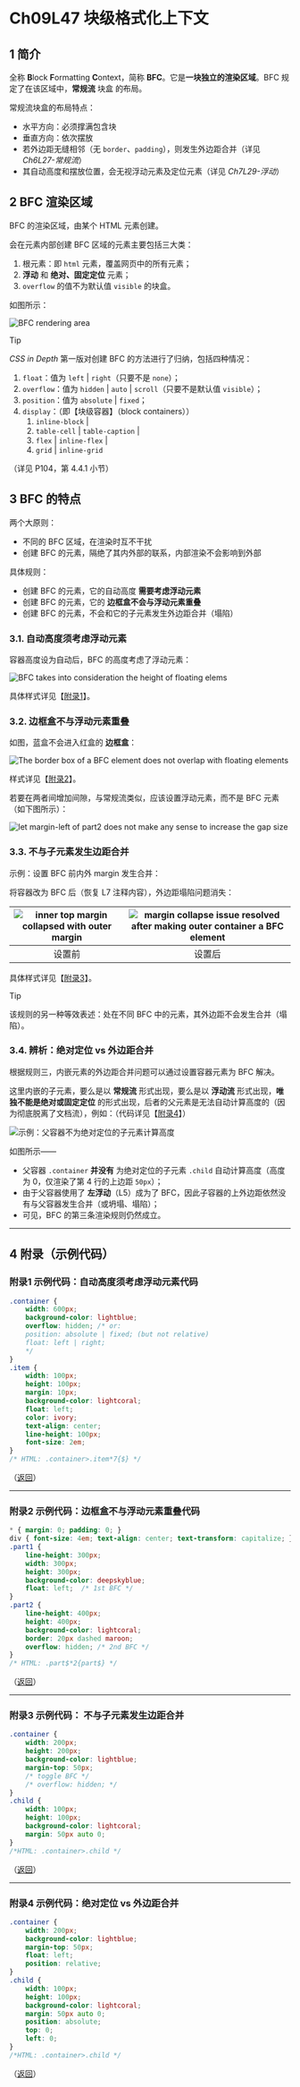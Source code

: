 # Ch09L47 块级格式化上下文



## 1 简介

全称 **B**lock **F**ormatting **C**ontext，简称 **BFC**。它是**一块独立的渲染区域**。BFC 规定了在该区域中，**常规流** <kbd>块盒</kbd> 的布局。

常规流块盒的布局特点：

- 水平方向：必须撑满包含块
- 垂直方向：依次摆放
- 若外边距无缝相邻（无 `border`、`padding`），则发生外边距合并（详见 *Ch6L27-常规流*）
- 其自动高度和摆放位置，会无视浮动元素及定位元素（详见 *Ch7L29-浮动*）



## 2 BFC 渲染区域

BFC 的渲染区域，由某个 HTML 元素创建。

会在元素内部创建 BFC 区域的元素主要包括三大类：

1. 根元素：即 `html` 元素，覆盖网页中的所有元素；
2. **浮动** 和 **绝对、固定定位** 元素；
3. `overflow` 的值不为默认值 `visible` 的块盒。

如图所示：

![BFC rendering area](../assets/47-1.png)

> [!tip]
>
> *CSS in Depth* 第一版对创建 BFC 的方法进行了归纳，包括四种情况：
>
> 1. `float`：值为 `left` | `right`（只要不是 `none`）；
> 2. `overflow`：值为 `hidden` | `auto` | `scroll`（只要不是默认值 `visible`）；
> 3. `position`：值为 `absolute` | `fixed`；
> 4. `display`：（即【块级容器】（block containers））
>    1. `inline-block` | 
>    2. `table-cell` | `table-caption` | 
>    3. `flex` | `inline-flex` | 
>    4. `grid` | `inline-grid`
>
>
> （详见 P104，第 4.4.1 小节）



## 3 BFC 的特点

两个大原则：

- 不同的 BFC 区域，在渲染时互不干扰
- 创建 BFC 的元素，隔绝了其内外部的联系，内部渲染不会影响到外部

具体规则：

- 创建 BFC 的元素，它的自动高度 **需要考虑浮动元素**
- 创建 BFC 的元素，它的 **边框盒不会与浮动元素重叠**
- 创建 BFC 的元素，不会和它的子元素发生外边距合并（塌陷）



### 3.1. 自动高度须考虑浮动元素

容器高度设为自动后，BFC 的高度考虑了浮动元素：

![BFC takes into consideration the height of floating elems](../assets/47-2.png)

具体样式详见【[附录1](#app1 "按住 Ctrl 单击跳转")】。<a id="app1_back"></a>



### 3.2. 边框盒不与浮动元素重叠

如图，蓝盒不会进入红盒的 **边框盒**：

![The border box of a BFC element does not overlap with floating elements](../assets/47-3.png)

样式详见【[附录2](#app2 "按住 Ctrl 单击跳转")】。 <a id="app2_back"></a>



若要在两者间增加间隙，与常规流类似，应该设置浮动元素，而不是 BFC 元素（如下图所示）：

![let margin-left of part2 does not make any sense to increase the gap size](../assets/47-4.png)



### 3.3. 不与子元素发生边距合并

示例：设置 BFC 前内外 margin 发生合并：

将容器改为 BFC 后（恢复 L7 注释内容），外边距塌陷问题消失：

| ![inner top margin collapsed with outer margin](../assets/47-5.png) | ![margin collapse issue resolved after making outer container a BFC element](../assets/47-6.png) |
| :----------------------------------------------------------: | :----------------------------------------------------------: |
|                            设置前                            |                            设置后                            |

具体样式详见【[附录3](#app3 "按住 Ctrl 单击跳转")】。 <a id="app3_back"></a>

> [!tip]
>
> 该规则的另一种等效表述：处在不同 BFC 中的元素，其外边距不会发生合并（塌陷）。



### 3.4. 辨析：绝对定位 vs 外边距合并

根据规则三，内嵌元素的外边距合并问题可以通过设置容器元素为 BFC 解决。

这里内嵌的子元素，要么是以 **常规流** 形式出现，要么是以 **浮动流** 形式出现，**唯独不能是绝对或固定定位** 的形式出现，后者的父元素是无法自动计算高度的（因为彻底脱离了文档流），例如：（代码详见【[附录4](#app4 "按住 Ctrl 单击跳转")】）<a name="app4_back"></a>

![示例：父容器不为绝对定位的子元素计算高度](../assets/47-7.png)

如图所示——

- 父容器 `.container` **并没有** 为绝对定位的子元素 `.child` 自动计算高度（高度为 0，仅渲染了第 4 行的上边距 `50px`）；
- 由于父容器使用了 **左浮动**（L5）成为了 BFC，因此子容器的上外边距依然没有与父容器发生合并（或坍塌、塌陷）；
- 可见，BFC 的第三条渲染规则仍然成立。



---

## 4 附录（示例代码）

### 附录1 示例代码：自动高度须考虑浮动元素代码 <a id="app1"></a>

```css
.container {
    width: 600px;
    background-color: lightblue;
    overflow: hidden; /* or:
    position: absolute | fixed; (but not relative)
    float: left | right;
    */
}
.item {
    width: 100px;
    height: 100px;
    margin: 10px;
    background-color: lightcoral;
    float: left;
    color: ivory;
    text-align: center;
    line-height: 100px;
    font-size: 2em;
}
/* HTML: .container>.item*7{$} */
```

（[返回](#app1_back "按住 Ctrl 单击返回")）

---



### 附录2  示例代码：边框盒不与浮动元素重叠代码 <a id="app2"></a>

```css
* { margin: 0; padding: 0; }
div { font-size: 4em; text-align: center; text-transform: capitalize; }
.part1 {
    line-height: 300px;
    width: 300px;
    height: 300px;
    background-color: deepskyblue;
    float: left;  /* 1st BFC */
}
.part2 {
    line-height: 400px;
    height: 400px;
    background-color: lightcoral;
    border: 20px dashed maroon;
    overflow: hidden; /* 2nd BFC */
}
/* HTML: .part$*2{part$} */
```

（[返回](#app2_back "按住 Ctrl 单击返回")）

---



### 附录3 示例代码： 不与子元素发生边距合并<a id="app3"></a>

```css
.container {
    width: 200px;
    height: 200px;
    background-color: lightblue;
    margin-top: 50px;
    /* toggle BFC */
    /* overflow: hidden; */
}
.child {
    width: 100px;
    height: 100px;
    background-color: lightcoral;
    margin: 50px auto 0;
}
/*HTML: .container>.child */
```

（[返回](#app3_back "按住 Ctrl 单击返回")）

---



### 附录4 示例代码：绝对定位 vs 外边距合并<a id="app4"></a>

```css
.container {
    width: 200px;
    background-color: lightblue;
    margin-top: 50px;
    float: left;
    position: relative;
}
.child {
    width: 100px;
    height: 100px;
    background-color: lightcoral;
    margin: 50px auto 0;
    position: absolute;
    top: 0;
    left: 0;
}
/*HTML: .container>.child */
```

（[返回](#app4_back "按住 Ctrl 单击返回")）
